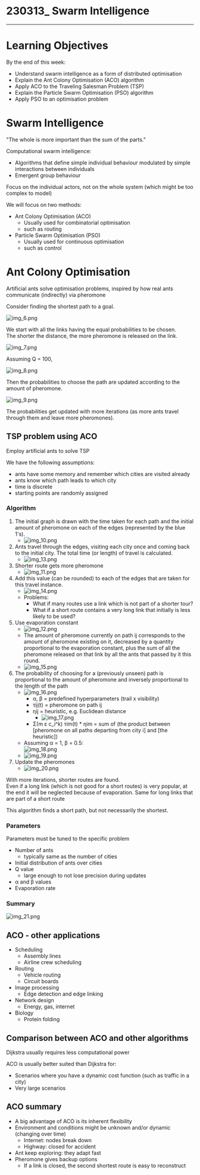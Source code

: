 # 230313_ Swarm Intelligence

---

# Learning Objectives
By the end of this week:
- Understand swarm intelligence as a form of distributed optimisation
- Explain the Ant Colony Optimisation (ACO) algorithm
- Apply ACO to the Traveling Salesman Problem (TSP)
- Explain the Particle Swarm Optimisation (PSO) algorithm
- Apply PSO to an optimisation problem


# Swarm Intelligence
"The whole is more important than the sum of the parts."

Computational swarm intelligence:
- Algorithms that define simple individual behaviour modulated by simple interactions between individuals
- Emergent group behaviour

Focus on the individual actors, not on the whole system (which might be too complex to model)

We will focus on two methods:
- Ant Colony Optimisation (ACO)
  - Usually used for combinatorial optimisation
  - such as routing
- Particle Swarm Optimisation (PSO)
  - Usually used for continuous optimisation
  - such as control


# Ant Colony Optimisation
Artificial ants solve optimisation problems, inspired by how real ants communicate (indirectly) via pheromone

Consider finding the shortest path to a goal.

![img_6.png](img_6.png)

We start with all the links having the equal probabilities to be chosen.<br>
The shorter the distance, the more pheromone is released on the link.

![img_7.png](img_7.png)

Assuming Q = 100,

![img_8.png](img_8.png)

Then the probabilities to choose the path are updated according to the amount of pheromone.

![img_9.png](img_9.png)

The probabilities get updated with more iterations (as more ants travel through them and leave more pheromones).

## TSP problem using ACO
Employ artificial ants to solve TSP

We have the following assumptions:
- ants have some memory and remember which cities are visited already
- ants know which path leads to which city
- time is discrete
- starting points are randomly assigned

### Algorithm
1. The initial graph is drawn with the time taken for each path and the initial amount of pheromone on each of the edges (represented by the blue 1's).
   - ![img_10.png](img_10.png)
2. Ants travel through the edges, visiting each city once and coming back to the initial city. The total time (or length) of travel is calculated.
   - ![img_13.png](img_13.png)
3. Shorter route gets more pheromone
   - ![img_11.png](img_11.png)
4. Add this value (can be rounded) to each of the edges that are taken for this travel instance.
   - ![img_14.png](img_14.png)
   - Problems:
     - What if many routes use a link which is not part of a shorter tour?
     - What if a short route contains a very long link that initially is less likely to be used?
5. Use evaporation constant
   - ![img_12.png](img_12.png)
   - The amount of pheromone currently on path ij corresponds to the amount of pheromone existing on it, decreased by a quantity proportional to the evaporation constant, plus the sum of all the pheromone released on that link by all the ants that passed by it this round.
   - ![img_15.png](img_15.png)
6. The probability of choosing for a (previously unseen) path is proportional to the amount of pheromone and inversely proportional to the length of the path
   - ![img_16.png](img_16.png)
     - α, β = predefined hyperparameters (trail x visibility)
     - τij(t) = pheromone on path ij
     - ηij = heuristic, e.g. Euclidean distance
       - ![img_17.png](img_17.png)
     - Σ(m ε c_i^k) τim(t) * ηim = sum of (the product between [pheromone on all paths departing from city i] and [the heuristic])
   - Assuming α = 1, β = 0.5: <br>![img_18.png](img_18.png)
   - ![img_19.png](img_19.png)
7. Update the pheromones
   - ![img_20.png](img_20.png)

With more iterations, shorter routes are found.<br>
Even if a long link (which is not good for a short routes) is very popular, at the end it will be neglected because of evaporation.
Same for long links that are part of a short route

This algorithm finds a short path, but not necessarily the shortest.

### Parameters
Parameters must be tuned to the specific problem
- Number of ants
  - typically same as the number of cities
- Initial distribution of ants over cities
- Q value
  - large enough to not lose precision during updates
- α and β values
- Evaporation rate

### Summary
![img_21.png](img_21.png)


## ACO - other applications
- Scheduling
  - Assembly lines
  - Airline crew scheduling
- Routing
  - Vehicle routing
  - Circuit boards
- Image processing
  - Edge detection and edge linking
- Network design
  - Energy, gas, internet
- Biology
  - Protein folding

## Comparison between ACO and other algorithms
Dijkstra usually requires less computational power

ACO is usually better suited than Dijkstra for:
- Scenarios where you have a dynamic cost function (such as traffic in a city)
- Very large scenarios

## ACO summary
- A big advantage of ACO is its inherent flexibility
- Environment and conditions might be unknown and/or dynamic (changing over time)
  - Internet: nodes break down
  - Highway: closed for accident
- Ant keep exploring: they adapt fast
- Pheromone gives backup options
  - If a link is closed, the second shortest route is easy to reconstruct

